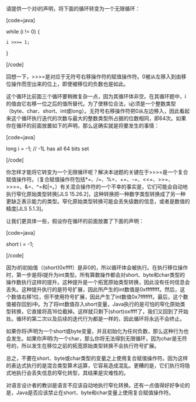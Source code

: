 请提供一个对i的声明，将下面的循环转变为一个无限循环： 
[code=java]
while (i != 0) {
    i >>>= 1;
}
[/code]
回想一下，>>>=是对应于无符号右移操作符的赋值操作符。0被从左移入到由移位操作而空出来的位上，即使被移位的负数也是如此。 
这个循环比前面三个循环要稍微复杂一点，因为其循环体非空。在其循环题中，i的值由它右移一位之后的值所替代。为了使移位合法，i必须是一个整数类型（byte、char、short、int或long）。无符号右移操作符把0从左边移入，因此看起来这个循环执行迭代的次数与最大的整数类型所占据的位数相同，即64次。如果你在循环的前面放置如下的声明，那么这确实就是将要发生的事情： 
[code=java]
long i = -1; // -1L has all 64 bits set
[/code]
你怎样才能将它转变为一个无限循环呢？解决本谜题的关键在于>>>=是一个复合赋值操作符。（复合赋值操作符包括*=、/=、%=、+=、-=、<<=、>>=、>>>=、&=、^=和|=。）有关混合操作符的一个不幸的事实是，它们可能会自动地执行窄化原始类型转换[JLS 15.26.2]，这种转换把一种数字类型转换成了另一种更缺乏表示能力的类型。窄化原始类型转换可能会丢失级数的信息，或者是数值的精度[JLS 5.1.3]。 
让我们更具体一些，假设你在循环的前面放置了下面的声明： 
[code=java]
short i = -1;
[/code]
因为i的初始值（(short)0xffff）是非0的，所以循环体会被执行。在执行移位操作时，第一步是将i提升为int类型。所有算数操作都会对short、byte和char类型的操作数执行这样的提升。这种提升是一个拓宽原始类型转换，因此没有任何信息会丢失。这种提升执行的是符号扩展，因此所产生的int数值是0xffffffff。然后，这个数值右移1位，但不使用符号扩展，因此产生了int数值0x7fffffff。最后，这个数值被存回到i中。为了将int数值存入short变量，Java执行的是可怕的窄化原始类型转换，它直接将高16位截掉。这样就只剩下(short)oxffff了，我们又回到了开始处。循环的第二次以及后续的迭代行为都是一样的，因此循环将永远不会终止。 
如果你将i声明为一个short或byte变量，并且初始化为任何负数，那么这种行为也会发生。如果你声明i为一个char，那么你将无法得到无限循环，因为char是无符号的，所以发生在移位之前的拓宽原始类型转换不会执行符号扩展。 
总之，不要在short、byte或char类型的变量之上使用复合赋值操作符。因为这样的表达式执行的是混合类型算术运算，它容易造成混乱。更糟的是，它们执行将隐式地执行会丢失信息的窄化转型，其结果是灾难性的。 
对语言设计者的教训是语言不应该自动地执行窄化转换。还有一点值得好好争论的是，Java是否应该禁止在short、byte和char变量上使用复合赋值操作符。